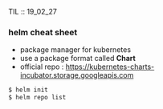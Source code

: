 TIL :: 19_02_27


### helm cheat sheet
- package manager for kubernetes
- use a package format called **Chart**
- official repo : https://kubernetes-charts-incubator.storage.googleapis.com
```bash
$ helm init
$ helm repo list
```